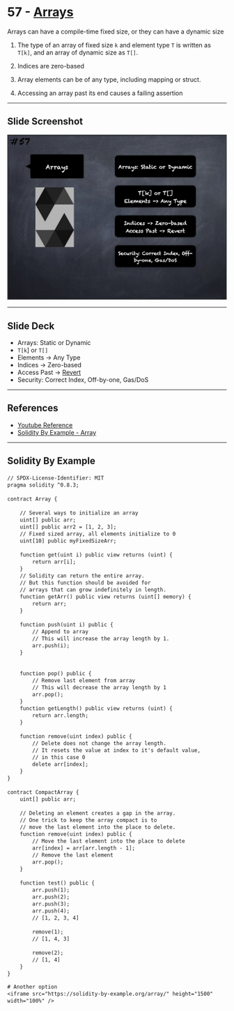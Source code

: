 # 57 - [Arrays](Arrays.md)
Arrays can have a compile-time fixed size, or they can have a dynamic size

1. The type of an array of fixed size `k` and element type `T` is written as `T[k]`, and an array of dynamic size as `T[]`.
   
2. Indices are zero-based
    
3. Array elements can be of any type, including mapping or struct. 
    
4. Accessing an array past its end causes a failing assertion
___
## Slide Screenshot
![057.png](../../images/solidity101/057.png)
___
## Slide Deck
- Arrays: Static or Dynamic
- `T[k`] or `T[]`
- Elements -> Any Type
- Indices -> Zero-based
- Access Past -> [Revert](Revert.md)
- Security: Correct Index, Off-by-one, Gas/DoS
___
## References
- [Youtube Reference](https://youtu.be/6VIJpze1jbU?t=1942)
- [Solidity By Example - Array](https://solidity-by-example.org/array/)
___
## Solidity By Example
```
// SPDX-License-Identifier: MIT
pragma solidity ^0.8.3;

contract Array {

	// Several ways to initialize an array
	uint[] public arr;
	uint[] public arr2 = [1, 2, 3];
	// Fixed sized array, all elements initialize to 0
	uint[10] public myFixedSizeArr;

	function get(uint i) public view returns (uint) {
		return arr[i];
	}
	// Solidity can return the entire array.
	// But this function should be avoided for
	// arrays that can grow indefinitely in length.
	function getArr() public view returns (uint[] memory) {
		return arr;
	}

	function push(uint i) public {
		// Append to array
		// This will increase the array length by 1.
		arr.push(i);
	}

		
	function pop() public {
		// Remove last element from array
		// This will decrease the array length by 1
		arr.pop();
	}
	function getLength() public view returns (uint) {
		return arr.length;
	}
		
	function remove(uint index) public {
		// Delete does not change the array length.
		// It resets the value at index to it's default value,
		// in this case 0
		delete arr[index];
	}
}
  
contract CompactArray {
	uint[] public arr;
		
	// Deleting an element creates a gap in the array.
	// One trick to keep the array compact is to
	// move the last element into the place to delete.
	function remove(uint index) public {
		// Move the last element into the place to delete
		arr[index] = arr[arr.length - 1];
		// Remove the last element
		arr.pop();
	}
		
	function test() public {
		arr.push(1);
		arr.push(2);
		arr.push(3);
		arr.push(4);
		// [1, 2, 3, 4]
			
		remove(1);
		// [1, 4, 3]
			
		remove(2);
		// [1, 4]
	}
}
```


```
# Another option
<iframe src="https://solidity-by-example.org/array/" height="1500" width="100%" />
```
